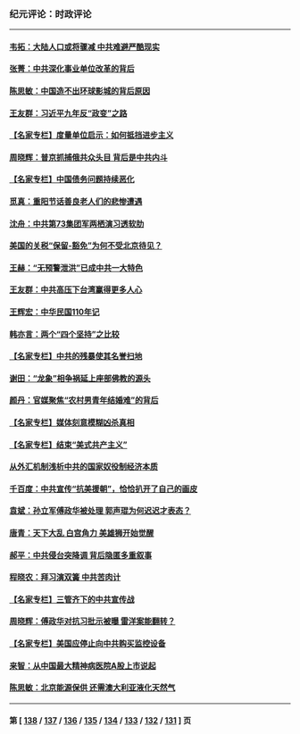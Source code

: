 ### 纪元评论：时政评论
---
#### [韦拓：大陆人口或将骤减 中共难避严酷现实](../../pages/nsc1025/n13300707.md) 
#### [张菁：中共深化事业单位改革的背后](../../pages/nsc1025/n13302361.md) 
#### [陈思敏：中国造不出环球影城的背后原因](../../pages/nsc1025/n13300617.md) 
#### [王友群：习近平九年反“政变”之路](../../pages/nsc1025/n13299881.md) 
#### [【名家专栏】度量单位启示：如何抵挡进步主义](../../pages/nsc1025/n13299255.md) 
#### [周晓辉：普京抓捕俄共众头目 背后是中共内斗](../../pages/nsc1025/n13299868.md) 
#### [【名家专栏】中国债务问题持续恶化](../../pages/nsc1025/n13299212.md) 
#### [觅真：重阳节话善良老人们的悲惨遭遇](../../pages/nsc1025/n13297908.md) 
#### [沈舟：中共第73集团军两栖演习透软肋](../../pages/nsc1025/n13297907.md) 
#### [美国的关税“保留-豁免”为何不受北京待见？](../../pages/nsc1025/n13298215.md) 
#### [王赫：“无预警泄洪”已成中共一大特色](../../pages/nsc1025/n13298064.md) 
#### [王友群：中共高压下台湾赢得更多人心](../../pages/nsc1025/n13297750.md) 
#### [王辉宏：中华民国110年记](../../pages/nsc1025/n13297581.md) 
#### [韩亦言：两个“四个坚持”之比较](../../pages/nsc1025/n13297540.md) 
#### [【名家专栏】中共的残暴使其名誉扫地](../../pages/nsc1025/n13296946.md) 
#### [谢田：“龙象”相争祸延上座部佛教的源头](../../pages/nsc1025/n13297463.md) 
#### [颜丹：官媒聚焦“农村男青年结婚难”的背后](../../pages/nsc1025/n13297416.md) 
#### [【名家专栏】媒体刻意模糊凶杀真相](../../pages/nsc1025/n13296989.md) 
#### [【名家专栏】结束“美式共产主义”](../../pages/nsc1025/n13297144.md) 
#### [从外汇机制浅析中共的国家奴役制经济本质](../../pages/nsc1025/n13296572.md) 
#### [千百度：中共宣传“抗美援朝”，恰恰扒开了自己的画皮](../../pages/nsc1025/n13296347.md) 
#### [袁斌：孙立军傅政华被处理 郭声琨为何迟迟才表态？](../../pages/nsc1025/n13295563.md) 
#### [唐青：天下大乱 白宫角力 美雄狮开始觉醒](../../pages/nsc1025/n13295290.md) 
#### [郝平：中共侵台突降调 背后隐匿多重叙事](../../pages/nsc1025/n13295148.md) 
#### [程晓农：拜习演双簧 中共苦肉计](../../pages/nsc1025/n13295116.md) 
#### [【名家专栏】三管齐下的中共宣传战](../../pages/nsc1025/n13294663.md) 
#### [周晓辉：傅政华对抗习批示被曝 雷洋案能翻转？](../../pages/nsc1025/n13294995.md) 
#### [【名家专栏】美国应停止向中共购买监控设备](../../pages/nsc1025/n13294833.md) 
#### [来智：从中国最大精神病医院A股上市说起](../../pages/nsc1025/n13294128.md) 
#### [陈思敏：北京能源保供 还需澳大利亚液化天然气](../../pages/nsc1025/n13293951.md) 

---
#### 第 [ [138](./138.md) / [137](./137.md) / [136](./136.md) / [135](./135.md) / [134](./134.md) / [133](./133.md) / [132](./132.md) / [131](./131.md) ] 页
